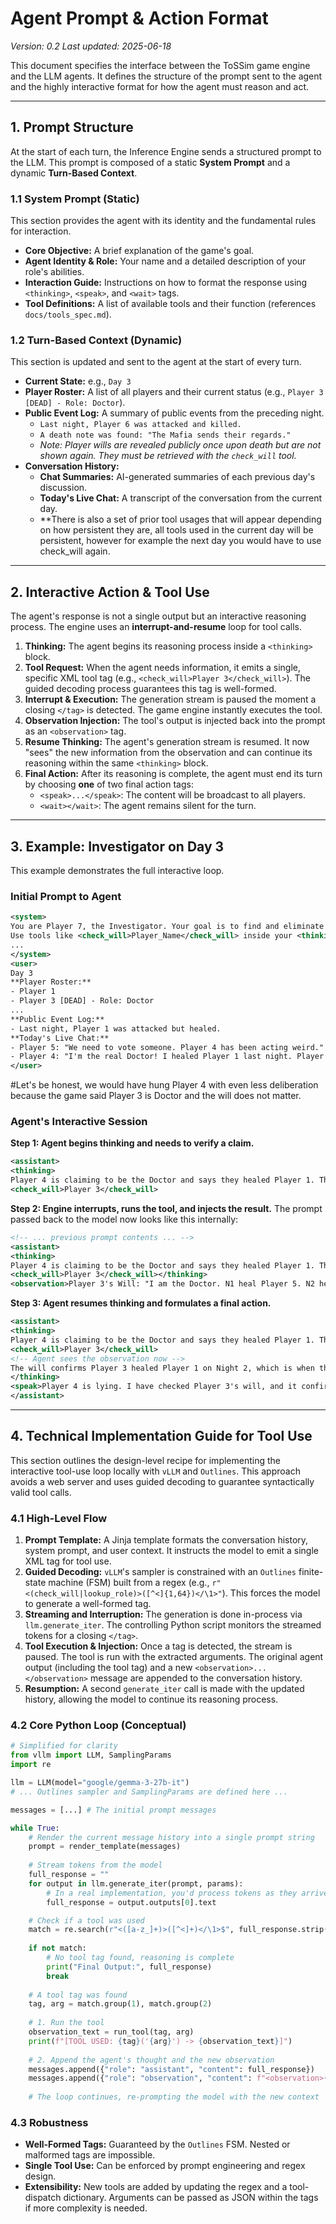 # Agent Prompt & Action Format

_Version: 0.2_
_Last updated: 2025-06-18_

This document specifies the interface between the ToSSim game engine and the LLM agents. It defines the structure of the prompt sent to the agent and the highly interactive format for how the agent must reason and act.

---

## 1. Prompt Structure

At the start of each turn, the Inference Engine sends a structured prompt to the LLM. This prompt is composed of a static **System Prompt** and a dynamic **Turn-Based Context**.

### 1.1 System Prompt (Static)

This section provides the agent with its identity and the fundamental rules for interaction.

*   **Core Objective:** A brief explanation of the game's goal.
*   **Agent Identity & Role:** Your name and a detailed description of your role's abilities.
*   **Interaction Guide:** Instructions on how to format the response using `<thinking>`, `<speak>`, and `<wait>` tags.
*   **Tool Definitions:** A list of available tools and their function (references `docs/tools_spec.md`).

### 1.2 Turn-Based Context (Dynamic)

This section is updated and sent to the agent at the start of every turn.

*   **Current State:** e.g., `Day 3`
*   **Player Roster:** A list of all players and their current status (e.g., `Player 3 [DEAD] - Role: Doctor`).
*   **Public Event Log:** A summary of public events from the preceding night.
    *   `Last night, Player 6 was attacked and killed.`
    *   `A death note was found: "The Mafia sends their regards."`
    *   _Note: Player wills are revealed publicly once upon death but are not shown again. They must be retrieved with the `check_will` tool._
*   **Conversation History:**
    *   **Chat Summaries:** AI-generated summaries of each previous day's discussion.
    *   **Today's Live Chat:** A transcript of the conversation from the current day.
    *   **There is also a set of prior tool usages that will appear depending on how persistent they are, all tools used in the current day will be persistent, however for example the next day you would have to use check_will again.

---

## 2. Interactive Action & Tool Use

The agent's response is not a single output but an interactive reasoning process. The engine uses an **interrupt-and-resume** loop for tool calls.

1.  **Thinking:** The agent begins its reasoning process inside a `<thinking>` block.
2.  **Tool Request:** When the agent needs information, it emits a single, specific XML tool tag (e.g., `<check_will>Player 3</check_will>`). The guided decoding process guarantees this tag is well-formed.
3.  **Interrupt & Execution:** The generation stream is paused the moment a closing `</tag>` is detected. The game engine instantly executes the tool.
4.  **Observation Injection:** The tool's output is injected back into the prompt as an `<observation>` tag.
5.  **Resume Thinking:** The agent's generation stream is resumed. It now "sees" the new information from the observation and can continue its reasoning within the same `<thinking>` block.
6.  **Final Action:** After its reasoning is complete, the agent must end its turn by choosing **one** of two final action tags:
    *   `<speak>...</speak>`: The content will be broadcast to all players.
    *   `<wait></wait>`: The agent remains silent for the turn.

---

## 3. Example: Investigator on Day 3

This example demonstrates the full interactive loop.

### Initial Prompt to Agent

```xml
<system>
You are Player 7, the Investigator. Your goal is to find and eliminate threats to the Town.
Use tools like <check_will>Player_Name</check_will> inside your <thinking> block.
...
</system>
<user>
Day 3
**Player Roster:**
- Player 1
- Player 3 [DEAD] - Role: Doctor
...
**Public Event Log:**
- Last night, Player 1 was attacked but healed.
**Today's Live Chat:**
- Player 5: "We need to vote someone. Player 4 has been acting weird."
- Player 4: "I'm the real Doctor! I healed Player 1 last night. Player 3's will is probably fake."
</user>

```
#Let's be honest, we would have hung Player 4 with even less deliberation because the game said Player 3 is Doctor and the will does not matter.
### Agent's Interactive Session

**Step 1: Agent begins thinking and needs to verify a claim.**

```xml
<assistant>
<thinking>
Player 4 is claiming to be the Doctor and says they healed Player 1. This contradicts the fact that Player 3 was revealed as Doctor. Player 4 claims Player 3's will is fake. I need to see that will to be sure.
<check_will>Player 3</check_will>
```

**Step 2: Engine interrupts, runs the tool, and injects the result.** The prompt passed back to the model now looks like this internally:

```xml
<!-- ... previous prompt contents ... -->
<assistant>
<thinking>
Player 4 is claiming to be the Doctor and says they healed Player 1. This contradicts the fact that Player 3 was revealed as Doctor. Player 4 claims Player 3's will is fake. I need to see that will to be sure.
<check_will>Player 3</check_will></thinking>
<observation>Player 3's Will: "I am the Doctor. N1 heal Player 5. N2 heal Player 1."</observation>
```

**Step 3: Agent resumes thinking and formulates a final action.**

```xml
<assistant>
<thinking>
Player 4 is claiming to be the Doctor and says they healed Player 1. This contradicts the fact that Player 3 was revealed as Doctor. Player 4 claims Player 3's will is fake. I need to see that will to be sure.
<check_will>Player 3</check_will>
<!-- Agent sees the observation now -->
The will confirms Player 3 healed Player 1 on Night 2, which is when the attack happened. Player 4 is lying. This makes them extremely suspicious. They could be the Serial Killer or a member of the Mafia trying to sow discord. I need to state this clearly to the town.
</thinking>
<speak>Player 4 is lying. I have checked Player 3's will, and it confirms they healed Player 1 on Night 2. Player 4's claim is a direct contradiction. I strongly recommend we vote to put Player 4 on trial.</speak>
</assistant>
```

---

## 4. Technical Implementation Guide for Tool Use

This section outlines the design-level recipe for implementing the interactive tool-use loop locally with `vLLM` and `Outlines`. This approach avoids a web server and uses guided decoding to guarantee syntactically valid tool calls.

### 4.1 High-Level Flow
1.  **Prompt Template:** A Jinja template formats the conversation history, system prompt, and user context. It instructs the model to emit a single XML tag for tool use.
2.  **Guided Decoding:** `vLLM`'s sampler is constrained with an `Outlines` finite-state machine (FSM) built from a regex (e.g., `r"<(check_will|lookup_role)>([^<]{1,64})</\1>"`). This forces the model to generate a well-formed tag.
3.  **Streaming and Interruption:** The generation is done in-process via `llm.generate_iter`. The controlling Python script monitors the streamed tokens for a closing `</tag>`.
4.  **Tool Execution & Injection:** Once a tag is detected, the stream is paused. The tool is run with the extracted arguments. The original agent output (including the tool tag) and a new `<observation>...</observation>` message are appended to the conversation history.
5.  **Resumption:** A second `generate_iter` call is made with the updated history, allowing the model to continue its reasoning process.

### 4.2 Core Python Loop (Conceptual)

```python
# Simplified for clarity
from vllm import LLM, SamplingParams
import re

llm = LLM(model="google/gemma-3-27b-it")
# ... Outlines sampler and SamplingParams are defined here ...

messages = [...] # The initial prompt messages

while True:
    # Render the current message history into a single prompt string
    prompt = render_template(messages)
    
    # Stream tokens from the model
    full_response = ""
    for output in llm.generate_iter(prompt, params):
        # In a real implementation, you'd process tokens as they arrive
        full_response = output.outputs[0].text

    # Check if a tool was used
    match = re.search(r"<([a-z_]+)>([^<]+)</\1>$", full_response.strip())
    
    if not match:
        # No tool tag found, reasoning is complete
        print("Final Output:", full_response)
        break
    
    # A tool tag was found
    tag, arg = match.group(1), match.group(2)
    
    # 1. Run the tool
    observation_text = run_tool(tag, arg)
    print(f"[TOOL USED: {tag}('{arg}') -> {observation_text}]")
    
    # 2. Append the agent's thought and the new observation
    messages.append({"role": "assistant", "content": full_response})
    messages.append({"role": "observation", "content": f"<observation>{observation_text}</observation>"})
    
    # The loop continues, re-prompting the model with the new context
```

### 4.3 Robustness
-   **Well-Formed Tags:** Guaranteed by the `Outlines` FSM. Nested or malformed tags are impossible.
-   **Single Tool Use:** Can be enforced by prompt engineering and regex design.
-   **Extensibility:** New tools are added by updating the regex and a tool-dispatch dictionary. Arguments can be passed as JSON within the tags if more complexity is needed.
